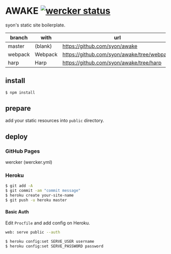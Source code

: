 AWAKE [![wercker status](https://app.wercker.com/status/219b82bc57e438e29fe947f92a275fcc/s/master "wercker status")](https://app.wercker.com/project/byKey/219b82bc57e438e29fe947f92a275fcc)
=====

syon's static site boilerplate.

| branch  | with    | url    |
|---------|---------|--------|
| master  | (blank) | https://github.com/syon/awake |
| webpack | Webpack | https://github.com/syon/awake/tree/webpack |
| harp    | Harp    | https://github.com/syon/awake/tree/harp |


## install

```bash
$ npm install
```


## prepare

add your static resources into `public` directory.


## deploy

### GitHub Pages
wercker (wercker.yml)

### Heroku

```bash
$ git add -A
$ git commit -am "commit message"
$ heroku create your-site-name
$ git push -u heroku master
```

#### Basic Auth

Edit `Procfile` and add config on Heroku.

```bash
web: serve public --auth
```

```bash
$ heroku config:set SERVE_USER username
$ heroku config:set SERVE_PASSWORD password
```

